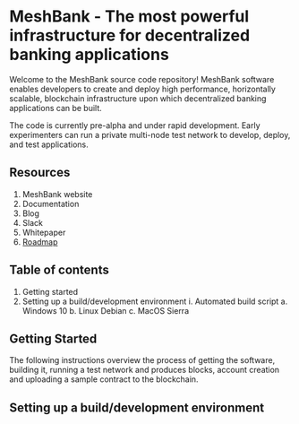 # MeshBank - The most powerful infrastructure for decentralized banking applications

Welcome to the MeshBank source code repository! MeshBank software enables developers to create and deploy high performance, horizontally scalable, blockchain infrastructure upon which decentralized banking applications can be built.

The code is currently pre-alpha and under rapid development. Early experimenters can run a private multi-node test network to develop, deploy, and test applications.

## Resources
  1. MeshBank website
  2. Documentation
  3. Blog
  4. Slack
  5. Whitepaper
  6. [Roadmap](Roadmap.md)

## Table of contents
  1. Getting started
  2. Setting up a build/development environment
    i. Automated build script
      a. Windows 10
      b. Linux Debian
      c. MacOS Sierra
  
## Getting Started
  
  The following instructions overview the process of getting the software, building it, running a test network and produces blocks, account creation and uploading a sample contract to the blockchain.
  
## Setting up a build/development environment
